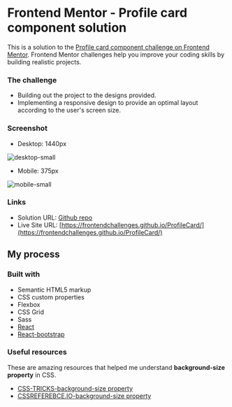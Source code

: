 # Frontend Mentor - Profile card component solution

This is a solution to the [Profile card component challenge on Frontend Mentor](https://www.frontendmentor.io/challenges/profile-card-component-cfArpWshJ). Frontend Mentor challenges help you improve your coding skills by building realistic projects. 

### The challenge
- Building out the project to the designs provided. 
- Implementing a responsive design to provide an optimal layout according to the user's screen size.

### Screenshot
- Desktop: 1440px

![desktop-small](https://user-images.githubusercontent.com/83196262/133921354-45401918-9bb8-4847-a1c5-8823834c671d.png)


- Mobile: 375px

![mobile-small](https://user-images.githubusercontent.com/83196262/133921083-8c41035a-b2a6-4492-9735-32930aba86b7.png)


### Links

- Solution URL: [Github repo](https://github.com/FrontendChallenges/ProfileCard)
- Live Site URL: [https://frontendchallenges.github.io/ProfileCard/](https://frontendchallenges.github.io/ProfileCard/)

## My process

### Built with

- Semantic HTML5 markup
- CSS custom properties
- Flexbox
- CSS Grid
- Sass
- [React](https://reactjs.org/)
- [React-bootstrap](https://react-bootstrap.github.io/)

### Useful resources
These are amazing resources that helped me understand **background-size property** in CSS.
- [CSS-TRICKS-background-size property](https://css-tricks.com/almanac/properties/b/background-size/)
- [CSSREFEREBCE.IO-background-size property](https://cssreference.io/property/background-size/)



